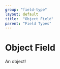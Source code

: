 ```yaml
---
group: "field-type"
layout: default
title:  "Object Field"
parent: "Field Types"
---
```


# Object Field

An object!

